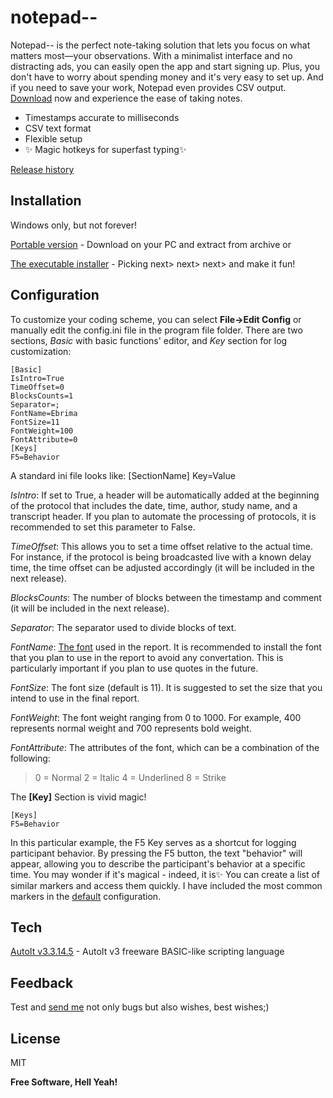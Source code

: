 # notepad--

Notepad-- is the perfect note-taking solution that lets you focus on what matters most—your observations. With a minimalist interface and no distracting ads, you can easily open the app and start signing up. Plus, you don't have to worry about spending money and it's very easy to set up. And if you need to save your work, Notepad even provides CSV output. [Download] now and experience the ease of taking notes.

* Timestamps accurate to milliseconds
* CSV text format
* Flexible setup
* ✨ Magic hotkeys for superfast typing✨

[Release history]

## Installation

Windows only, but not forever!

[Portable version] - Download on your PC and extract from archive or

[The executable installer] - Picking next> next> next> and make it fun!

## Configuration
To customize your coding scheme, you can select **File->Edit Config** or manually edit the config.ini file in the program file folder. There are two sections, *Basic* with basic functions' editor, and *Key* section for log customization:
~~~
[Basic]
IsIntro=True
TimeOffset=0
BlocksCounts=1
Separator=;
FontName=Ebrima
FontSize=11
FontWeight=100
FontAttribute=0
[Keys]
F5=Behavior
~~~
A standard ini file looks like:
[SectionName]
Key=Value

*IsIntro*: If set to True, a header will be automatically added at the beginning of the protocol that includes the date, time, author, study name, and a transcript header. If you plan to automate the processing of protocols, it is recommended to set this parameter to False.

*TimeOffset*: This allows you to set a time offset relative to the actual time. For instance, if the protocol is being broadcasted live with a known delay time, the time offset can be adjusted accordingly (it will be included in the next release).

*BlocksCounts*: The number of blocks between the timestamp and comment (it will be included in the next release).

*Separator*: The separator used to divide blocks of text.

*FontName*: [The font] used in the report. It is recommended to install the font that you plan to use in the report to avoid any convertation. This is particularly important if you plan to use quotes in the future.

*FontSize*: The font size (default is 11). It is suggested to set the size that you intend to use in the final report.

*FontWeight*: The font weight ranging from 0 to 1000. For example, 400 represents normal weight and 700 represents bold weight.

*FontAttribute*: The attributes of the font, which can be a combination of the following:
>0 = Normal
>2 = Italic
>4 = Underlined
>8 = Strike

The **[Key]** Section is vivid magic! 
~~~
[Keys]
F5=Behavior
~~~
In this particular example, the F5 Key serves as a shortcut for logging participant behavior. By pressing the F5 button, the text "behavior" will appear, allowing you to describe the participant's behavior at a specific time. You may wonder if it's magical - indeed, it is✨ You can create a list of similar markers and access them quickly. I have included the most common markers in the [default] configuration.

## Tech

[AutoIt v3.3.14.5] - AutoIt v3 freeware BASIC-like scripting language 

## Feedback

Test and [send me] not only bugs but also wishes, best wishes;)

## License

MIT

**Free Software, Hell Yeah!**

   [AutoIt v3.3.14.5]: <https://www.autoitscript.com>
   [Download]: <https://github.com/artsiomaheyeu/notepad--/blob/main/build/Notepadmm_WIN1.0_setup.exe>
   [Release history]: <https://github.com/artsiomaheyeu/notepad--/blob/23d5480f820d5e2f38a8d65a4a07269b36823d61/build/release_note.txt>
   [Portable version]: <https://github.com/artsiomaheyeu/notepad--/blob/main/build/Notepadmm_WIN1.0.zip>
   [The executable installer]: <https://github.com/artsiomaheyeu/notepad--/blob/main/build/Notepadmm_WIN1.0_setup.exe>
   [The font]: <https://learn.microsoft.com/en-us/typography/fonts/windows_10_font_list>
   [default]: <https://github.com/artsiomaheyeu/notepad--/blob/23d5480f820d5e2f38a8d65a4a07269b36823d61/source/config.ini>
   [send me]: <https://www.linkedin.com/in/artiomageev>
